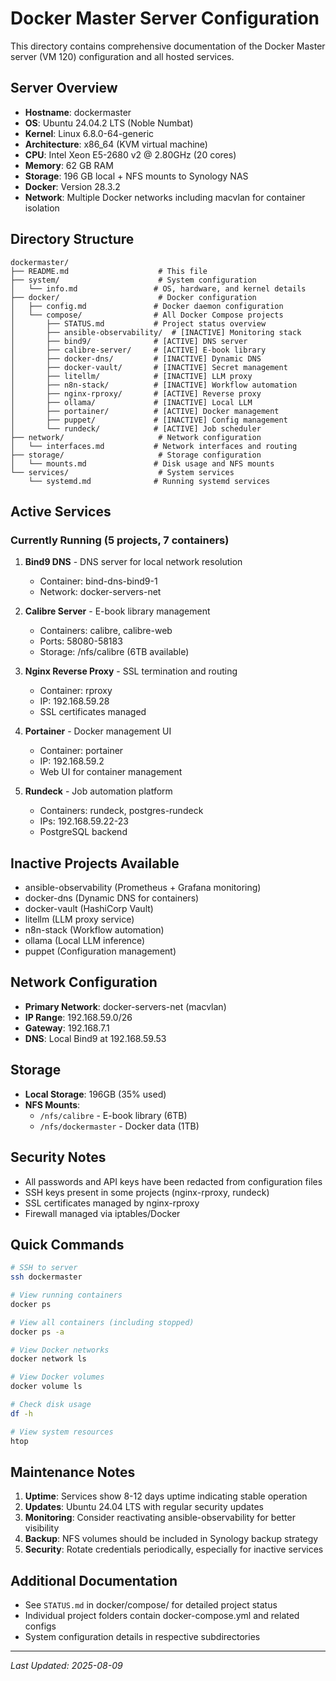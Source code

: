 # Docker Master Server Configuration

This directory contains comprehensive documentation of the Docker Master server (VM 120) configuration and all hosted services.

## Server Overview

- **Hostname**: dockermaster
- **OS**: Ubuntu 24.04.2 LTS (Noble Numbat)
- **Kernel**: Linux 6.8.0-64-generic
- **Architecture**: x86_64 (KVM virtual machine)
- **CPU**: Intel Xeon E5-2680 v2 @ 2.80GHz (20 cores)
- **Memory**: 62 GB RAM
- **Storage**: 196 GB local + NFS mounts to Synology NAS
- **Docker**: Version 28.3.2
- **Network**: Multiple Docker networks including macvlan for container isolation

## Directory Structure

```
dockermaster/
├── README.md                    # This file
├── system/                      # System configuration
│   └── info.md                 # OS, hardware, and kernel details
├── docker/                      # Docker configuration
│   ├── config.md               # Docker daemon configuration
│   └── compose/                # All Docker Compose projects
│       ├── STATUS.md           # Project status overview
│       ├── ansible-observability/  # [INACTIVE] Monitoring stack
│       ├── bind9/              # [ACTIVE] DNS server
│       ├── calibre-server/     # [ACTIVE] E-book library
│       ├── docker-dns/         # [INACTIVE] Dynamic DNS
│       ├── docker-vault/       # [INACTIVE] Secret management
│       ├── litellm/            # [INACTIVE] LLM proxy
│       ├── n8n-stack/          # [INACTIVE] Workflow automation
│       ├── nginx-rproxy/       # [ACTIVE] Reverse proxy
│       ├── ollama/             # [INACTIVE] Local LLM
│       ├── portainer/          # [ACTIVE] Docker management
│       ├── puppet/             # [INACTIVE] Config management
│       └── rundeck/            # [ACTIVE] Job scheduler
├── network/                     # Network configuration
│   └── interfaces.md           # Network interfaces and routing
├── storage/                     # Storage configuration
│   └── mounts.md               # Disk usage and NFS mounts
└── services/                    # System services
    └── systemd.md              # Running systemd services
```

## Active Services

### Currently Running (5 projects, 7 containers)

1. **Bind9 DNS** - DNS server for local network resolution
   - Container: bind-dns-bind9-1
   - Network: docker-servers-net

2. **Calibre Server** - E-book library management
   - Containers: calibre, calibre-web
   - Ports: 58080-58183
   - Storage: /nfs/calibre (6TB available)

3. **Nginx Reverse Proxy** - SSL termination and routing
   - Container: rproxy
   - IP: 192.168.59.28
   - SSL certificates managed

4. **Portainer** - Docker management UI
   - Container: portainer
   - IP: 192.168.59.2
   - Web UI for container management

5. **Rundeck** - Job automation platform
   - Containers: rundeck, postgres-rundeck
   - IPs: 192.168.59.22-23
   - PostgreSQL backend

## Inactive Projects Available

- ansible-observability (Prometheus + Grafana monitoring)
- docker-dns (Dynamic DNS for containers)
- docker-vault (HashiCorp Vault)
- litellm (LLM proxy service)
- n8n-stack (Workflow automation)
- ollama (Local LLM inference)
- puppet (Configuration management)

## Network Configuration

- **Primary Network**: docker-servers-net (macvlan)
- **IP Range**: 192.168.59.0/26
- **Gateway**: 192.168.7.1
- **DNS**: Local Bind9 at 192.168.59.53

## Storage

- **Local Storage**: 196GB (35% used)
- **NFS Mounts**:
  - `/nfs/calibre` - E-book library (6TB)
  - `/nfs/dockermaster` - Docker data (1TB)

## Security Notes

- All passwords and API keys have been redacted from configuration files
- SSH keys present in some projects (nginx-rproxy, rundeck)
- SSL certificates managed by nginx-rproxy
- Firewall managed via iptables/Docker

## Quick Commands

```bash
# SSH to server
ssh dockermaster

# View running containers
docker ps

# View all containers (including stopped)
docker ps -a

# View Docker networks
docker network ls

# View Docker volumes
docker volume ls

# Check disk usage
df -h

# View system resources
htop
```

## Maintenance Notes

1. **Uptime**: Services show 8-12 days uptime indicating stable operation
2. **Updates**: Ubuntu 24.04 LTS with regular security updates
3. **Monitoring**: Consider reactivating ansible-observability for better visibility
4. **Backup**: NFS volumes should be included in Synology backup strategy
5. **Security**: Rotate credentials periodically, especially for inactive services

## Additional Documentation

- See `STATUS.md` in docker/compose/ for detailed project status
- Individual project folders contain docker-compose.yml and related configs
- System configuration details in respective subdirectories

---
*Last Updated: 2025-08-09*

